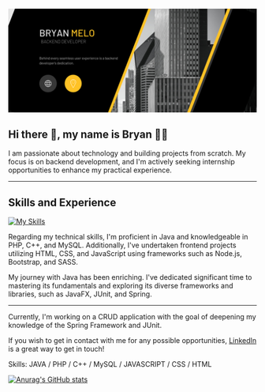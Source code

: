 ![](https://github.com/bryan-melo/bryan-melo/blob/main/web%20banner.png)

## Hi there 👋, my name is Bryan :lotus_position_man:
I am passionate about technology and building projects from scratch. My focus is on backend development, and I'm actively seeking internship opportunities to enhance my practical experience.

<hr>

## Skills and Experience
[![My Skills](https://skills.thijs.gg/icons?i=java,php,cpp,mysql,html,css,js&theme=light)](https://skills.thijs.gg)

Regarding my technical skills, I'm proficient in Java and knowledgeable in PHP, C++, and MySQL. Additionally, I've undertaken frontend projects utilizing HTML, CSS, and JavaScript using frameworks such as Node.js, Bootstrap, and SASS.

My journey with Java has been enriching. I've dedicated significant time to mastering its fundamentals and exploring its diverse frameworks and libraries, such as JavaFX, JUnit, and Spring.

<hr>

Currently, I'm working on a CRUD application with the goal of deepening my knowledge of the Spring Framework and JUnit.

If you wish to get in contact with me for any possible opportunities, <a href="https://www.linkedin.com/in/bryan-melo/">LinkedIn</a> is a great way to get in touch!

Skills: JAVA / PHP / C++ / MySQL / JAVASCRIPT / CSS / HTML


[![Anurag's GitHub stats](https://github-readme-stats.vercel.app/api?username=bryan-melo)](https://github.com/anuraghazra/github-readme-stats)


